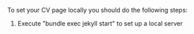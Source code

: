 To set your CV page locally you should do the following steps:
1. Execute "bundle exec jekyll start" to set up a local server  
